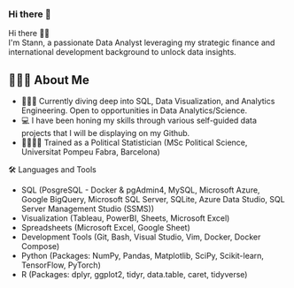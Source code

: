 ### Hi there 👋

Hi there 👋🏽  
I'm Stann, a passionate Data Analyst leveraging my strategic finance and international development background to unlock data insights.

## 🙋🏽‍♂️ About Me  
- 👨🏽‍💻 Currently diving deep into SQL, Data Visualization, and Analytics Engineering. Open to opportunities in Data Analytics/Science.  
- 💻 I have been honing my skills through various self-guided data projects that I will be displaying on my Github.  
- 🧑🏽‍🔬🥼 Trained as a Political Statistician (MSc Political Science, Universitat Pompeu Fabra, Barcelona)

🛠️ Languages and Tools  
- SQL (PosgreSQL - Docker & pgAdmin4, MySQL, Microsoft Azure, Google BigQuery, Microsoft SQL Server, SQLite, Azure Data Studio, SQL Server Management Studio (SSMS)) 
- Visualization (Tableau, PowerBI, Sheets, Microsoft Excel)  
- Spreadsheets (Microsoft Excel, Google Sheet)  
- Development Tools (Git, Bash, Visual Studio, Vim, Docker, Docker Compose)  
- Python (Packages: NumPy, Pandas, Matplotlib, SciPy, Scikit-learn, TensorFlow, PyTorch)
- R (Packages: dplyr, ggplot2, tidyr, data.table, caret, tidyverse)
